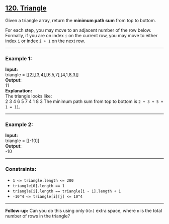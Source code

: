 ## [120. Triangle](https://leetcode.com/problems/triangle/)

Given a triangle array, return the **minimum path sum** from top to bottom.

For each step, you may move to an adjacent number of the row below.  
Formally, if you are on index `i` on the current row, you may move to either index `i` or index `i + 1` on the next row.

---

### Example 1:
**Input:**  
triangle = [[2],[3,4],[6,5,7],[4,1,8,3]]  
**Output:**  
11  
**Explanation:**  
The triangle looks like:  
2
3 4
6 5 7
4 1 8 3
The minimum path sum from top to bottom is `2 + 3 + 5 + 1 = 11`.

---

### Example 2:
**Input:**  
triangle = [[-10]]  
**Output:**  
-10  

---

### Constraints:
- `1 <= triangle.length <= 200`
- `triangle[0].length == 1`
- `triangle[i].length == triangle[i - 1].length + 1`
- `-10^4 <= triangle[i][j] <= 10^4`

---

**Follow-up:** Can you do this using only `O(n)` extra space, where `n` is the total number of rows in the triangle?
